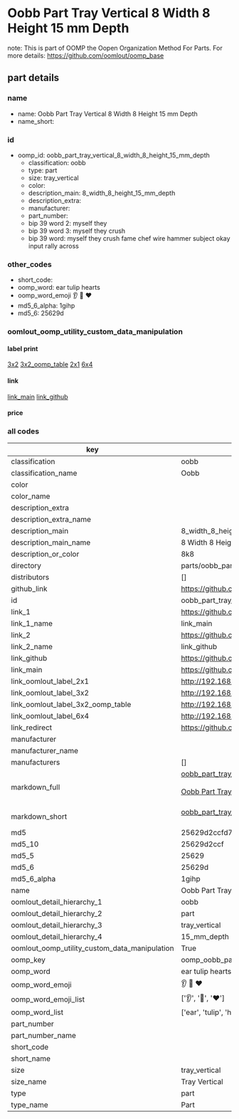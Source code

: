 # Oobb Part Tray Vertical 8 Width 8 Height 15 mm Depth  

note: This is part of OOMP the Oopen Organization Method For Parts. For more details: https://github.com/oomlout/oomp_base

##  part details
  







### name
* name: Oobb Part Tray Vertical 8 Width 8 Height 15 mm Depth
* name_short: 
### id
* oomp_id: oobb_part_tray_vertical_8_width_8_height_15_mm_depth
  * classification: oobb
  * type: part
  * size: tray_vertical
  * color: 
  * description_main: 8_width_8_height_15_mm_depth
  * description_extra: 
  * manufacturer: 
  * part_number: 
  * bip 39 word 2: myself they
  * bip 39 word 3: myself they crush
  * bip 39 word: myself they crush fame chef wire hammer subject okay input rally across

### other_codes
* short_code: 
* oomp_word: ear tulip hearts
* oomp_word_emoji :ear: :tulip: :hearts:
* md5_6_alpha: 1gihp
* md5_6: 25629d






### oomlout_oomp_utility_custom_data_manipulation
#### label print
[3x2](http://192.168.1.245:1112/?label=oomp%201gihp)
[3x2_oomp_table](http://192.168.1.108:1112/?label=oomp%201gihp)
[2x1](http://192.168.1.242:1112/?label=oomp%201gihp)
[6x4](http://192.168.1.55:1112/?label=oomp%201gihp)    

#### link

[link_main](https://github.com/oomlout/oomlout_oomp_version_1_messy/tree/main/parts/oobb_part_tray_vertical_8_width_8_height_15_mm_depth) [link_github](https://github.com/oomlout/oomlout_oomp_version_1_messy/tree/main/parts/oobb_part_tray_vertical_8_width_8_height_15_mm_depth)                             

#### price







### all codes 
| key | value |  
| --- | --- |  
| classification | oobb |  
| classification_name | Oobb |  
| color |  |  
| color_name |  |  
| description_extra |  |  
| description_extra_name |  |  
| description_main | 8_width_8_height_15_mm_depth |  
| description_main_name | 8 Width 8 Height 15 mm Depth |  
| description_or_color | 8k8 |  
| directory | parts/oobb_part_tray_vertical_8_width_8_height_15_mm_depth |  
| distributors | [] |  
| github_link | https://github.com/oomlout/oomlout_oomp_part_src/tree/main/parts/oobb_part_tray_vertical_8_width_8_height_15_mm_depth |  
| id | oobb_part_tray_vertical_8_width_8_height_15_mm_depth |  
| link_1 | https://github.com/oomlout/oomlout_oomp_version_1_messy/tree/main/parts/oobb_part_tray_vertical_8_width_8_height_15_mm_depth |  
| link_1_name | link_main |  
| link_2 | https://github.com/oomlout/oomlout_oomp_version_1_messy/tree/main/parts/oobb_part_tray_vertical_8_width_8_height_15_mm_depth |  
| link_2_name | link_github |  
| link_github | https://github.com/oomlout/oomlout_oomp_version_1_messy/tree/main/parts/oobb_part_tray_vertical_8_width_8_height_15_mm_depth |  
| link_main | https://github.com/oomlout/oomlout_oomp_version_1_messy/tree/main/parts/oobb_part_tray_vertical_8_width_8_height_15_mm_depth |  
| link_oomlout_label_2x1 | http://192.168.1.242:1112/?label=oomp%201gihp |  
| link_oomlout_label_3x2 | http://192.168.1.245:1112/?label=oomp%201gihp |  
| link_oomlout_label_3x2_oomp_table | http://192.168.1.108:1112/?label=oomp%201gihp |  
| link_oomlout_label_6x4 | http://192.168.1.55:1112/?label=oomp%201gihp |  
| link_redirect | https://github.com/oomlout/oomlout_oomp_version_1_messy/tree/main/parts/oobb_part_tray_vertical_8_width_8_height_15_mm_depth |  
| manufacturer |  |  
| manufacturer_name |  |  
| manufacturers | [] |  
| markdown_full | [oobb_part_tray_vertical_8_width_8_height_15_mm_depth](none)<br>[](none)<br>[Oobb Part Tray Vertical 8 Width 8 Height 15 Mm Depth](none)<br><br> |  
| markdown_short | [oobb_part_tray_vertical_8_width_8_height_15_mm_depth](none)<br><br> |  
| md5 | 25629d2ccfd7ed13f093a5266a382492 |  
| md5_10 | 25629d2ccf |  
| md5_5 | 25629 |  
| md5_6 | 25629d |  
| md5_6_alpha | 1gihp |  
| name | Oobb Part Tray Vertical 8 Width 8 Height 15 mm Depth |  
| oomlout_detail_hierarchy_1 | oobb |  
| oomlout_detail_hierarchy_2 | part |  
| oomlout_detail_hierarchy_3 | tray_vertical |  
| oomlout_detail_hierarchy_4 | 15_mm_depth |  
| oomlout_oomp_utility_custom_data_manipulation | True |  
| oomp_key | oomp_oobb_part_tray_vertical_8_width_8_height_15_mm_depth |  
| oomp_word | ear tulip hearts |  
| oomp_word_emoji | :ear: :tulip: :hearts: |  
| oomp_word_emoji_list | [':ear:', ':tulip:', ':hearts:'] |  
| oomp_word_list | ['ear', 'tulip', 'hearts'] |  
| part_number |  |  
| part_number_name |  |  
| short_code |  |  
| short_name |  |  
| size | tray_vertical |  
| size_name | Tray Vertical |  
| type | part |  
| type_name | Part |  
